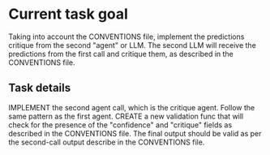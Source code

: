 # Current task goal
Taking into account the CONVENTIONS file, implement the predictions critique from the second "agent" or LLM.
The second LLM will receive the predictions from the first call and critique them, as described in the CONVENTIONS file.

## Task details
IMPLEMENT the second agent call, which is the critique agent. Follow the same pattern as the first agent.
CREATE a new validation func that will check for the presence of the "confidence" and "critique" fields as described in the CONVENTIONS file. The final output should be valid as per the second-call output describe in the CONVENTIONS file.


